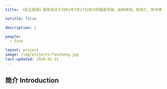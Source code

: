 ```yaml
---
title: 《反正是我》是陈奕迅于2001年7月17日发行的国语专辑，由陈辉阳、陈奂仁、陈伟等担任制作人，共收录10首歌曲。

notitle: false

description: |

people:
  - Eson

layout: project
image: /img/projects/fanzheng.jpg
last-updated: 2020-01-21
---
```


## 简介 Introduction


